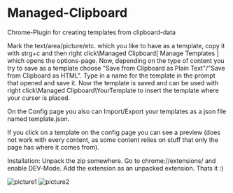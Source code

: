 # Managed-Clipboard
Chrome-Plugin for creating templates from clipboard-data


Mark the text/area/picture/etc. which you like to have as a template, copy it with strg+c and then right click\Managed Clipboard\[ Manage Templates ] which opens the options-page. 
Now, depending on the type of content you try to save as a template choose "Save from Clipboard as Plain Text"/"Save from Clipboard as HTML". 
Type in a name for the template in the prompt that opened and save it. 
Now the template is saved and can be used with right click\Managed Clipboard\YourTemplate to insert the template where your curser is placed.

On the Config page you also can Import/Export your templates as a json file named template.json. 

If you click on a template on the config page you can see a preview (does not work with every content, as some content relies on stuff that only the page has where it comes from).

Installation:
Unpack the zip somewhere. 
Go to chrome://extensions/ and enable DEV-Mode. Add the extension as an unpacked extension. 
Thats it :) 



![picture1](https://github.com/lyrics1988123/Managed-Clipboard/assets/35185804/14f0572b-8c14-4e4a-973d-c4fdd8580bdd)
![picture2](https://github.com/lyrics1988123/Managed-Clipboard/assets/35185804/7c24b7a1-f5e7-45af-8ed5-60961d2dd3a5)
